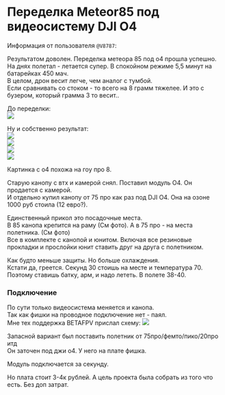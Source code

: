 # Переделка Meteor85 под видеосистему DJI O4

Информация от пользователя `@V8787`:

Результатом доволен.
Переделка метеора 85 под о4 прошла успешно.  
На днях полетал - летается супер. В спокойном режиме 5,5 минут на батарейках 450 мач.  
В целом, дрон весит легче, чем аналог с тумбой.  
Если сравнивать со стоком - то всего на 8 грамм тяжелее. И это с бузером, который грамма 3 то весит..  

До переделки:  
![](Meteor85_before_upgrade.jpg)

Ну и собственно результат:  
![](Meteor85_O4_1.jpg)  
![](Meteor85_O4_2.jpg)  
![](Meteor85_O4_3.jpg)  
![](Meteor85_O4_4.jpg)  

Картинка с о4 похожа на гоу про 8.

Старую канопу с втх и камерой снял. Поставил модуль O4. Он продается с камерой.  
И отдельно купил канопу от 75 про как раз под DJI O4. Она на озоне 1000 руб стоила (12 евро?).

Единственный прикол это посадочные места.  
В 85 канопа крепится на раму (См фото). А в 75 про - на места полетника. (См фото)  
Все в комплекте с канопой и юнитом. Включая все резиновые прокладки и прослойки юнит ставить друг на друга с полетником.

Как будто меньше защиты. Но больше охлаждения.  
Кстати да, греется. Секунд 30 стоишь на месте и температура 70. Поэтому ставишь батку, арм, и надо лететь. В полете 38-40.

### Подключение
По сути только видеосистема меняется и канопа.  
Так как фишки на проводное подключение нет - паял.  
Мне тех поддержка BETAFPV прислал схему:
![](Meteor85_O4_connection.jpg)


Запасной вариант был поставить полетник от 75про/фемто/пико/20про итд   
Он заточен под джи о4. У него на плате фишка.

Модуль подключается за секунду.

Но плата стоит 3-4к рублей. А цель проекта была собрать из того что есть. Без доп затрат.

